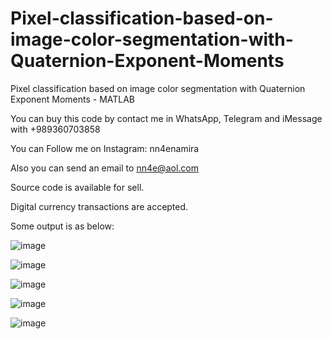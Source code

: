 # Pixel-classification-based-on-image-color-segmentation-with-Quaternion-Exponent-Moments
Pixel classification based on image color segmentation with Quaternion Exponent Moments - MATLAB

You can buy this code by contact me in WhatsApp, Telegram and iMessage with +989360703858

You can Follow me on Instagram: nn4enamira

Also you can send an email to nn4e@aol.com

Source code is available for sell.

Digital currency transactions are accepted.

Some output is as below:

![image](https://github.com/user-attachments/assets/19a7bbf6-e8a1-4506-8836-f40a6711c671)

![image](https://github.com/user-attachments/assets/119c8b2c-7af1-4ef1-b4d1-68bf6ffc44a4)

![image](https://github.com/user-attachments/assets/5c4f879a-1bc7-467a-8b22-a9fbe5fb8346)

![image](https://github.com/user-attachments/assets/a37ebccf-76da-4f47-b5c5-476bc504124a)

![image](https://github.com/user-attachments/assets/d47061e4-2e5d-40e3-a208-a07b9b249346)





